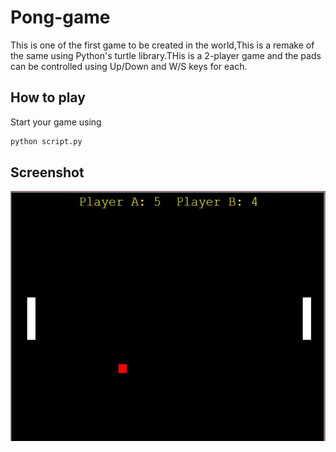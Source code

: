 # Pong-game
This is one of the first game to be created in the world,This is a remake of the same using Python's turtle library.THis is a 2-player game and the pads can be controlled using Up/Down and W/S keys for each.

## How to play
Start your game using
```bash
python script.py
```

## Screenshot
<img src='ss.JPG' height=400px>
